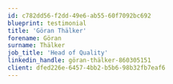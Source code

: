 ```yaml
---
id: c782dd56-f2dd-49e6-ab55-60f7092bc692
blueprint: testimonial
title: 'Göran Thälker'
forename: Göran
surname: Thälker
job_title: 'Head of Quality'
linkedin_handle: göran-thälker-860305151
client: dfed226e-6457-4bb2-b5b6-98b32fb7eaf6
---
```

